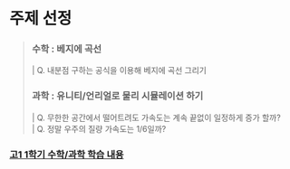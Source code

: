 주제 선정
========
> ### 수학 : 베지에 곡선   
> | Q. 내분점 구하는 공식을 이용해 베지에 곡선 그리기    
> ### 과학 : 유니티/언리얼로 물리 시뮬레이션 하기   
> | Q. 무한한 공간에서 떨어트려도 가속도는 계속 끝없이 일정하게 증가 할까?   
> | Q. 정말 우주의 질량 가속도는 1/6일까?

  
 ### [고1 1학기 수학/과학 학습 내용](..#1-1_Range)
